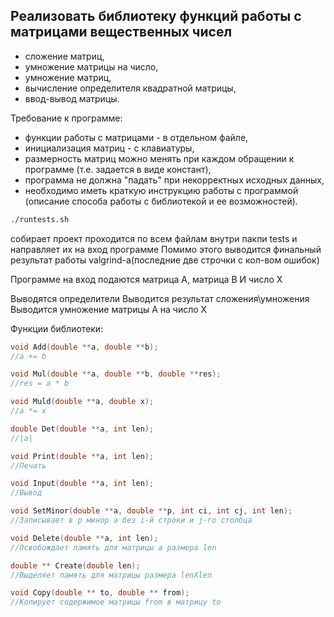Реализовать библиотеку функций работы с матрицами вещественных чисел 
-
- сложение матриц,
- умножение матрицы на число,
- умножение матриц,
- вычисление определителя квадратной матрицы,
- ввод-вывод матрицы.

Требование к программе:
- функции работы с матрицами - в отдельном файле,
- инициализация матриц - с клавиатуры,
- размерность матриц можно менять при каждом обращении к программе (т.е. задается в виде констант),
- программа не должна "падать" при некорректных исходных данных,
- необходимо иметь краткую инструкцию работы с программой (описание способа работы с библиотекой и ее возможностей).


```bash
./runtests.sh 
```

собирает проект
проходится по всем файлам внутри пакпи tests и направляет их на вход программе
Помимо этого выводится финальный результат работы valgrind-а(последние две строчки с кол-вом ошибок)

Программе на вход подаются матрица А, матрица B 
И число X

Выводятся определители
Выводится результат сложения\умножения
Выводится умножение матрицы А на число Х

Функции библиотеки:

```cpp
void Add(double **a, double **b);
//a += b

void Mul(double **a, double **b, double **res);
//res = a * b

void Muld(double **a, double x);
//a *= x

double Det(double **a, int len);
//|a|

void Print(double **a, int len);
//Печать

void Input(double **a, int len);
//Вывод

void SetMinor(double **a, double **p, int ci, int cj, int len);
//Записывает в p минор а без i-й строки и j-го столбца

void Delete(double **a, int len);
//Освобождает память для матрицы а размера len

double ** Create(double len);
//Выделяет память для матрицы размера lenXlen

void Copy(double ** to, double ** from);
//Копирует содержимое матрицы from в матрицу to

```
